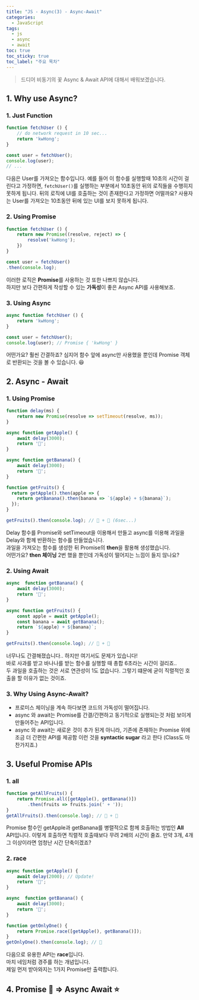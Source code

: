 ```yaml
---
title: "JS - Async(3) - Async-Await"
categories: 
  - JavaScript
tags:
  - js
  - async
  - await
toc: true
toc_sticky: true
toc_label: "주요 목차"
---
```


> 드디어 비동기의 꽃 Async & Await API에 대해서 배워보겠습니다.

## 1. Why use Async?

### 1. Just Function
```js
function fetchUser () {
    // do network request in 10 sec...
    return 'kwHong';
}

const user = fetchUser();
console.log(user);
// ... 
```
다음은 User를 가져오는 함수입니다. 예를 들어 이 함수를 실행할때 10초의 시간이 걸린다고 가정하면, `fetchUser()`를 실행하는 부분에서 10초동안 뒤의 로직들을 수행히지 못하게 됩니다. 뒤의 로직에 UI를 호출하는 것이 존재한다고 가정하면 어떨까요? 사용자는 User를 가져오는 10초동안 뒤에 있는 UI를 보지 못하게 됩니다. 

### 2. Using Promise
```js
function fetchUser () {
    return new Promise((resolve, reject) => {
        resolve('kwHong');
    })
}

const user = fetchUser()
.then(console.log);
```
이러한 로직은 **Promise**를 사용하는 것 또한 나쁘지 않습니다.  
하지만 보다 간편하게 작성할 수 있는 **가독성**이 좋은 Async API를 사용해보죠.

### 3. Using Async
```js
async function fetchUser () {
    return 'kwHong';
}

const user = fetchUser();
console.log(user); // Promise { 'kwHong' }
```
어떤가요? 훨씬 간결하죠? 심지어 함수 앞에 async만 사용했을 뿐인데 Promise 객체로 반환되는 것을 볼 수 있습니다. 😆

## 2. Async - Await
### 1. Using Promise
```js
function delay(ms) {
    return new Promise(resolve => setTimeout(resolve, ms));
}

async function getApple() {
    await delay(3000);
    return '🍎';
}

async function getBanana() {
    await delay(3000);
    return '🍌';
}

function getFruits() {
  return getApple().then(apple => {
    return getBanana().then(banana => `${apple} + ${banana}`);
  });
}

getFruits().then(console.log); // 🍎 + 🍌 (6sec...)
```
Delay 함수를 Promise와 setTimeout을 이용해서 만들고 async를 이용해 과일을 Delay와 함께 반환하는 함수를 만들었습니다.  
과일을 가져오는 함수를 생성한 뒤 Promise의 **then**을 활용해 생성했습니다.  
어떤가요? **then 체이닝** 2번 했을 뿐인데 가독성이 떨어지는 느낌이 들지 않나요?  

### 2. Using Await 
```js
async  function getBanana() {
    await delay(3000);
    return '🍌';
}

async function getFruits() {
    const apple = await getApple();
    const banana = await getBanana();
    return `${apple} + ${banana}`;
}

getFruits().then(console.log); // 🍎 + 🍌
```
너무나도 간결해졌습니다.. 하지만 여기서도 문제가 있습니다!  
바로 사과를 받고 바나나를 받는 함수를 실행할 때 총합 6초라는 시간이 걸리죠..  
두 과일을 호출하는 것은 서로 연관성이 1도 없습니다. 그렇기 떄문에 굳이 직렬적인 호출을 할 이유가 없는 것이죠.

### 3. Why Using Async-Await?

- 프로미스 체이닝을 계속 하다보면 코드의 가독성이 떨어집니다.
- async 와 await는 Promise를 간결/간편하고 동기적으로 실행되는것 처럼 보이게 만들어주는 API입니다.
- async 와 await는 새로운 것이 추가 된게 아니라, 기존에 존재하는 Promise 위에 조금 더 간편한 API를 제공함 이런 것을 **syntactic sugar** 라고 한다 (Class도 마찬가지죠.)

## 3. Useful Promise APIs
### 1. all
```js
function getAllFruits() {
    return Promise.all([getApple(), getBanana()])
        .then(fruits => fruits.join(' + '));
}
getAllFruits().then(console.log); // 🍎 + 🍌
```
Promise 함수인 getApple과 getBanana를 병렬적으로 함께 호출하는 방법인 **All** API입니다. 이렇게 호출하면 직렬적 호출때보다 무려 2배의 시간이 줄죠. 만약 3개, 4개 그 이상이라면 엄청난 시간 단축이겠죠?

### 2. race
```js
async function getApple() {
    await delay(2000); // Update!
    return '🍎';
}

async  function getBanana() {
    await delay(3000);
    return '🍌';
}

function getOnlyOne() {
    return Promise.race([getApple(), getBanana()]);
}
getOnlyOne().then(console.log); // 🍎
```
다음으로 유용한 API는 **race**입니다.  
마치 네임처럼 경주를 하는 개념입니다.   
제일 먼저 받아와지는 1가지 Promise만 출력합니다. 

## 4. Promise 💩 => Async Await ⭐️